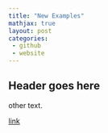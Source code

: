 ```yaml
---
title: "New Examples"
mathjax: true
layout: post
categories: 
 - github
 - website
---
```


## Header goes here

other text.

[link](https://upenn.edu)
